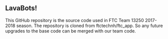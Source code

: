 ## LavaBots!
This GitHub repository is the source code used in FTC Team 13250 2017-2018 season.
The repository is cloned from ftctechnh/ftc_app.  So any future upgrades to the base code can be 
merged with our team code.

